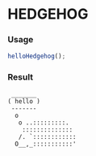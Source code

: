
HEDGEHOG
===

### Usage

```js
helloHedgehog();
```

### Result

```
 _______
( hello )
 -------
  o
   o ..:::::::::.
    ::::::::::::::
   /. `::::::::::::
  O__,_:::::::::::'
```
    
